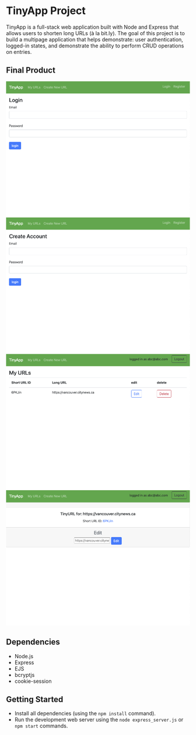 # TinyApp Project

TinyApp is a full-stack web application built with Node and Express that allows users to shorten long URLs (à la bit.ly).
The goal of this project is to build a multipage application that helps demonstrate: user authentication, logged-in states, and demonstrate the ability to perform CRUD operations on entries.

## Final Product

!["Simple login page requesting email and password"](docs/login.png)
!["Simple registration page requesting email and password"](docs/createAccount.png)
!["Simple page showing shortened URLs and Regular URLS. Plus, edit and delete options"](docs/myUrls.png)
!["Page to editUrls"](docs/editUrl.png)


## Dependencies

- Node.js
- Express
- EJS
- bcryptjs
- cookie-session

## Getting Started

- Install all dependencies (using the `npm install` command).
- Run the development web server using the `node express_server.js` or  `npm start` commands.
